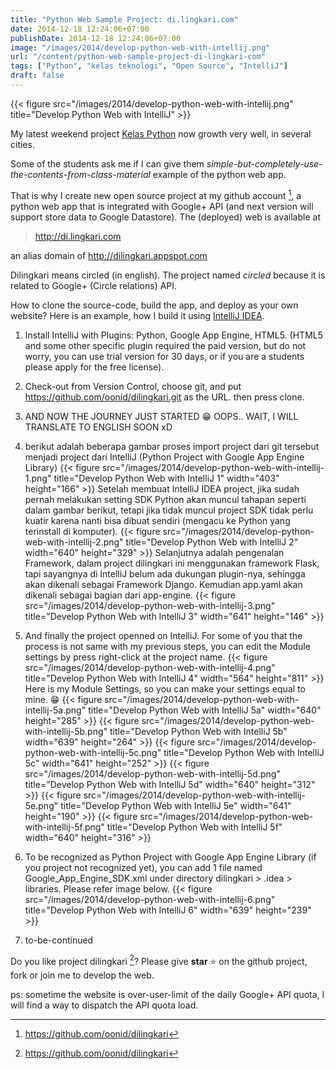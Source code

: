 ```yaml
---
title: "Python Web Sample Project: di.lingkari.com"
date: 2014-12-18 12:24:06+07:00
publishDate: 2014-12-18 12:24:06+07:00
image: "/images/2014/develop-python-web-with-intellij.png"
url: "/content/python-web-sample-project-di-lingkari-com"
tags: ["Python", "kelas teknologi", "Open Source", "IntelliJ"]
draft: false
---
```


{{< figure src="/images/2014/develop-python-web-with-intellij.png" title="Develop Python Web with IntelliJ" >}}

My latest weekend project [Kelas Python](http://oo.or.id/content/kelas-python) now growth very well, in several cities.

Some of the students ask me if I can give them <em>simple-but-completely-use-the-contents-from-class-material</em> example of the python web app.

That is why I create new open source project at my github account [^1], a python web app that is integrated with Google+ API (and next version will support store data to Google Datastore). The (deployed) web is available at

> http://di.lingkari.com

an alias domain of http://dilingkari.appspot.com

Dilingkari means circled (in english). The project named <em>circled</em> because it is related to Google+ (Circle relations) API.

How to clone the source-code, build the app, and deploy as your own website? Here is an example, how I build it using [IntelliJ IDEA](https://www.jetbrains.com/idea/).

1. Install IntelliJ with Plugins: Python, Google App Engine, HTML5. (HTML5 and some other specific plugin required the paid version, but do not worry, you can use trial version for 30 days, or if you are a students please apply for the free license).
2. Check-out from Version Control, choose git, and put https://github.com/oonid/dilingkari.git as the URL. then press clone.
3. AND NOW THE JOURNEY JUST STARTED :grin:
 OOPS.. WAIT, I WILL TRANSLATE TO ENGLISH SOON xD

4. berikut adalah beberapa gambar proses import project dari git tersebut menjadi project dari IntelliJ (Python Project with Google App Engine Library)
    {{< figure src="/images/2014/develop-python-web-with-intellij-1.png" title="Develop Python Web with IntelliJ 1" width="403" height="166" >}}
Setelah membuat IntelliJ IDEA project, jika sudah pernah melakukan setting SDK Python akan muncul tahapan seperti dalam gambar berikut, tetapi jika tidak muncul project SDK tidak perlu kuatir karena nanti bisa dibuat sendiri (mengacu ke Python yang terinstall di komputer).
    {{< figure src="/images/2014/develop-python-web-with-intellij-2.png" title="Develop Python Web with IntelliJ 2" width="640" height="329" >}}
Selanjutnya adalah pengenalan Framework, dalam project dilingkari ini menggunakan framework Flask, tapi sayangnya di IntelliJ belum ada dukungan plugin-nya, sehingga akan dikenali sebagai Framework Django. Kemudian app.yaml akan dikenali sebagai bagian dari app-engine.
    {{< figure src="/images/2014/develop-python-web-with-intellij-3.png" title="Develop Python Web with IntelliJ 3" width="641" height="146" >}}

5. And finally the project openned on IntelliJ.
	For some of you that the process is not same with my previous steps, you can edit the Module settings by press right-click at the project name.
    {{< figure src="/images/2014/develop-python-web-with-intellij-4.png" title="Develop Python Web with IntelliJ 4" width="564" height="811" >}}
Here is my Module Settings, so you can make your settings equal to mine. :grin:
    {{< figure src="/images/2014/develop-python-web-with-intellij-5a.png" title="Develop Python Web with IntelliJ 5a" width="640" height="285" >}} 
    {{< figure src="/images/2014/develop-python-web-with-intellij-5b.png" title="Develop Python Web with IntelliJ 5b" width="639" height="264" >}} 
    {{< figure src="/images/2014/develop-python-web-with-intellij-5c.png" title="Develop Python Web with IntelliJ 5c" width="641" height="252" >}} 
    {{< figure src="/images/2014/develop-python-web-with-intellij-5d.png" title="Develop Python Web with IntelliJ 5d" width="640" height="312" >}} 
    {{< figure src="/images/2014/develop-python-web-with-intellij-5e.png" title="Develop Python Web with IntelliJ 5e" width="641" height="190" >}} 
    {{< figure src="/images/2014/develop-python-web-with-intellij-5f.png" title="Develop Python Web with IntelliJ 5f" width="640" height="316" >}} 

7. To be recognized as Python Project with Google App Engine Library (if you project not recognized yet), you can add 1 file named Google_App_Engine_SDK.xml under directory dilingkari &gt; .idea &gt; libraries. Please refer image below.
    {{< figure src="/images/2014/develop-python-web-with-intellij-6.png" title="Develop Python Web with IntelliJ 6" width="639" height="239" >}} 

8. to-be-continued

Do you like project dilingkari [^1]? Please give <strong>star</strong> :star: on the github project, fork or join me to develop the web.

ps: sometime the website is over-user-limit of the daily Google+ API quota, I will find a way to dispatch the API quota load.

[^1]: https://github.com/oonid/dilingkari
